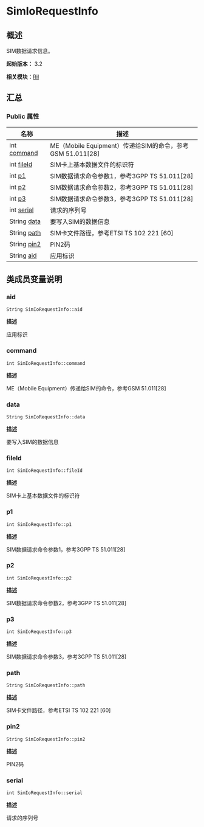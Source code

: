 # SimIoRequestInfo


## 概述

SIM数据请求信息。

**起始版本：** 3.2

**相关模块：**[Ril](_ril_v11.md)


## 汇总


### Public 属性

| 名称 | 描述 | 
| -------- | -------- |
| int [command](#command) | ME（Mobile Equipment）传递给SIM的命令，参考GSM 51.011[28]  | 
| int [fileId](#fileid) | SIM卡上基本数据文件的标识符  | 
| int [p1](#p1) | SIM数据请求命令参数1，参考3GPP TS 51.011[28]  | 
| int [p2](#p2) | SIM数据请求命令参数2，参考3GPP TS 51.011[28]  | 
| int [p3](#p3) | SIM数据请求命令参数3，参考3GPP TS 51.011[28]  | 
| int [serial](#serial) | 请求的序列号  | 
| String [data](#data) | 要写入SIM的数据信息  | 
| String [path](#path) | SIM卡文件路径，参考ETSI TS 102 221 [60]  | 
| String [pin2](#pin2) | PIN2码  | 
| String [aid](#aid) | 应用标识  | 


## 类成员变量说明


### aid

```
String SimIoRequestInfo::aid
```
**描述**

应用标识


### command

```
int SimIoRequestInfo::command
```
**描述**

ME（Mobile Equipment）传递给SIM的命令，参考GSM 51.011[28]


### data

```
String SimIoRequestInfo::data
```
**描述**

要写入SIM的数据信息


### fileId

```
int SimIoRequestInfo::fileId
```
**描述**

SIM卡上基本数据文件的标识符


### p1

```
int SimIoRequestInfo::p1
```
**描述**

SIM数据请求命令参数1，参考3GPP TS 51.011[28]


### p2

```
int SimIoRequestInfo::p2
```
**描述**

SIM数据请求命令参数2，参考3GPP TS 51.011[28]


### p3

```
int SimIoRequestInfo::p3
```
**描述**

SIM数据请求命令参数3，参考3GPP TS 51.011[28]


### path

```
String SimIoRequestInfo::path
```
**描述**

SIM卡文件路径，参考ETSI TS 102 221 [60]


### pin2

```
String SimIoRequestInfo::pin2
```
**描述**

PIN2码


### serial

```
int SimIoRequestInfo::serial
```
**描述**

请求的序列号
